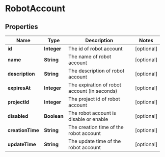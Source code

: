 
# RobotAccount

## Properties
Name | Type | Description | Notes
------------ | ------------- | ------------- | -------------
**id** | **Integer** | The id of robot account |  [optional]
**name** | **String** | The name of robot account |  [optional]
**description** | **String** | The description of robot account |  [optional]
**expiresAt** | **Integer** | The expiration of robot account (in seconds) |  [optional]
**projectId** | **Integer** | The project id of robot account |  [optional]
**disabled** | **Boolean** | The robot account is disable or enable |  [optional]
**creationTime** | **String** | The creation time of the robot account |  [optional]
**updateTime** | **String** | The update time of the robot account |  [optional]



